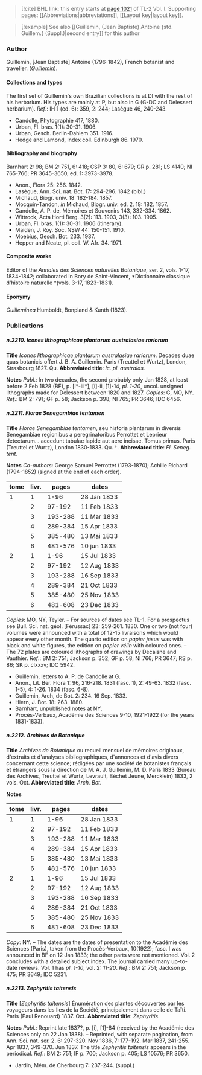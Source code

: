 > [!cite] BHL link: this entry starts at [page 1021](https://www.biodiversitylibrary.org/item/103414#page/1069/mode/1up) of TL-2 Vol. I.
> Supporting pages: [[Abbreviations|abbreviations]], [[Layout key|layout key]].

> [!example] See also [[Guillemin, (Jean Baptiste) Antoine {std. Guillem.} (Suppl.)|second entry]] for this author

### Author

Guillemin, \[Jean Baptiste\] Antoine (1796-1842), French botanist and traveller. (*Guillemin*).

#### Collections and types

The first set of Guillemin's own Brazilian collections is at DI with the rest of his herbarium. His types are mainly at P, but also in G (G-DC and Delessert herbarium).
*Ref*.: IH 1 (ed. 6): 359, 2: 244; Lasègue 46, 240-243.
- Candolle, Phytographie 417, 1880.
- Urban, Fl. bras. 1(1): 30-31. 1906.
- Urban, Gesch. Berlin-Dahlem 351. 1916.
- Hedge and Lamond, Index coll. Edinburgh 86. 1970.

#### Bibliography and biography

Barnhart 2: 98; BM 2: 751, 6: 418; CSP 3: 80, 6: 679; GR p. 281; LS 4140; NI 765-766; PR 3645-3650, ed. 1: 3973-3978.
- Anon., Flora 25: 256. 1842.
- Lasègue, Ann. Sci. nat. Bot. 17: 294-296. 1842 (bibl.)
- Michaud, Biogr. univ. 18: 182-184. 1857.
- Mocquin-Tandon, *in* Michaud, Biogr. univ. ed. 2. 18: 182. 1857.
- Candolle, A. P. de, Mémoires et Souvenirs 143, 332-334. 1862.
- Wittrock, Acta Horti Berg. 3(2): 113. 1903, 3(3): 103. 1905.
- Urban, Fl. bras. 1(1): 30-31. 1906 (itinerary).
- Maiden, J. Roy. Soc. NSW 44: 150-151. 1910.
- Moebius, Gesch. Bot. 233. 1937.
- Hepper and Neate, pl. coll. W. Afr. 34. 1971.

#### Composite works

Editor of the *Annales des Sciences naturelles Botanique*, ser. 2, vols. 1-17, 1834-1842; collaborated in Bory de Saint-Vincent, *Dictionnaire classique d'histoire naturelle *(vols. 3-17, 1823-1831).

#### Eponymy

*Guilleminea* Humboldt, Bonpland & Kunth (1823).

### Publications

##### n.2210. Icones lithographicae plantarum australasiae rariorum

**Title**
*Icones lithographicae plantarum australasiae rariorum*. Decades duae quas botanicis offert J. B. A. Guillemin. Paris (Treuttel et Wurtz), London, Strasbourg 1827. Qu.
**Abbreviated title**: *Ic. pl. australas.*

**Notes**
*Publ*.: In two decades, the second probably only Jan 1828, at least before 2 Feb 1828 (BF), p. \[i\*-iii\*\], \[i\]-ii, \[1\]-14, *pl. 1-20*, uncol. unsigned lithographs made for Delessert between 1820 and 1827. *Copies*: G, MO, NY.
*Ref*.: BM 2: 791; GF p. 58; Jackson p. 398; NI 765; PR 3646; IDC 6456.

##### n.2211. Florae Senegambiae tentamen

**Title**
*Florae Senegambiae tentamen*, seu historia plantarum in diversis Senegambiae regionibus a peregrinatoribus Perrottet et Leprieur detectarum... accedunt tabulae lapide aut aere incisae. Tomus primus. Paris (Treuttel et Wurtz), London 1830-1833. Qu. †.
**Abbreviated title**: *Fl. Seneg. tent.*

**Notes**
*Co-authors*: George Samuel Perrottet (1793-1870); Achille Richard (1794-1852) (signed at the end of each order).

|tome	|livr.	|pages	|dates	|
|---	|---	|---	|---	|
|1	|1	|1-96	|28 Jan 1833	|
|	|2	|97-192	|11 Feb 1833	|
|	|3	|193-288	|11 Mar 1833	|
|	|4	|289-384	|15 Apr 1833	|
|	|5	|385-480	|13 Mai 1833	|
|	|6	|481-576	|10 jun 1833	|
|2	|1	|1-96	|15 Jul 1833|
|	|2	|97-192	|12 Aug 1833|
|	|3	|193-288	|16 Sep 1833|
|	|4	|289-384	|21 Oct 1833|
|	|5	|385-480	|25 Nov 1833|
|	|6	|481-608	|23 Dec 1833|

*Copies*: MO, NY, Teyler. – For sources of dates see TL-1. For a prospectus see Bull. Sci.
nat. géol. \[Férussac\] 23: 259-261. 1830. One or two (not four) volumes were announced with a total of 12-15 livraisons which would appear every other month. The quarto edition on *papier jésus* was with black and white figures, the edition on *papier vélin* with coloured ones. – The 72 plates are coloured lithographs of drawings by Decaisne and Vauthier.
*Ref*.: BM 2: 751; Jackson p. 352; GF p. 58; NI 766; PR 3647; RS p. 86; SK p. clxxxv; IDC 5942.
- Guillemin, letters to A. P. de Candolle at G.
- Anon., Lit. Ber. Flora 1: 96, 216-218. 1831 (fasc. 1), 2: 49-63. 1832 (fasc. 1-5), 4: 1-26. 1834 (fasc. 6-8).
- Guillemin, Arch, de Bot. 2: 234. 16 Sep. 1833.
- Hiern, J. Bot. 18: 263. 1880.
- Barnhart, unpublished notes at NY.
- Procès-Verbaux, Académie des Sciences 9-10, 1921-1922 (for the years 1831-1833).

##### n.2212. Archives de Botanique

**Title**
*Archives de Botanique* ou recueil mensuel de mémoires originaux, d'extraits et d'analyses bibliographiques, d'annonces et d'avis divers concernant cette science; rédigées par une société de botanistes français et étrangers sous la direction de M. A. J. Guillemin, M. D. Paris 1833 (Bureau des Archives, Treuttel et Wurtz, Levrault, Béchet Jeune, Mercklein) 1833, 2 vols. Oct.
**Abbreviated title**: *Arch. Bot.*

**Notes**

|tome	|livr.	|pages	|dates	|
|---	|---	|---	|---	|
|1	|1	|1-96	|28 Jan 1833	|
|	|2	|97-192	|11 Feb 1833	|
|	|3	|193-288	|11 Mar 1833	|
|	|4	|289-384	|15 Apr 1833	|
|	|5	|385-480	|13 Mai 1833	|
|	|6	|481-576	|10 jun 1833	|
|2	|1	|1-96	|15 Jul 1833|
|	|2	|97-192	|12 Aug 1833|
|	|3	|193-288	|16 Sep 1833|
|	|4	|289-384	|21 Oct 1833|
|	|5	|385-480	|25 Nov 1833|
|	|6	|481-608	|23 Dec 1833|

*Copy*: NY. – The dates are the dates of presentation to the Académie des Sciences (Paris), taken from the Procès-Verbaux, 10(1922); fasc. I was announced in BF on 12 Jan 1833; the other parts were not mentioned. Vol. 2 concludes with a detailed subject index. The journal carried many up-to-date reviews. Vol. 1 has *pl. 1-10*, vol. 2: *11-20*.
*Ref*.: BM 2: 751; Jackson p. 475; PR 3649; IDC 5231.

##### n.2213. Zephyritis taitensis

**Title**
\[*Zephyritis taitensis*\] Énumération des plantes découvertes par les voyageurs dans les Iles de la Société, principalement dans celle de Taïti. Paris (Paul Renouard) 1837. Oct.
**Abbreviated title**: *Zephyritis*.

**Notes**
*Publ*.: Reprint late 1837?, p. \[i\], \[1\]-84 (received by the Académie des Sciences only on 22 Jan 1838). – Reprinted, with separate pagination, from Ann. Sci. nat. ser. 2. 6: 297-320. Nov 1836, 7: 177-192. Mar 1837, 241-255. Apr 1837, 349-370. Jun 1837. The title *Zephyritis taitensis* appears in the periodical.
*Ref*.: BM 2: 751; IF p. 700; Jackson p. 405; LS 10576; PR 3650.
- Jardin, Mém. de Cherbourg 7: 237-244. (suppl.)

